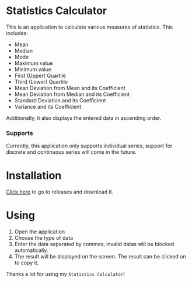 # Statistics Calculator
This is an application to calculate various measures of statistics. This includes:
- Mean
- Median
- Mode
- Maximum value
- Minimum value
- First (Upper) Quartile
- Third (Lower) Quartile
- Mean Deviation from Mean and its Coefficient
- Mean Deviation from Median and its Coefficient
- Standard Deviation and its Coefficient
- Variance and its Coefficient

Additionally, it also displays the entered data in ascending order.

### Supports
Currently, this application only supports individual series, support for discrete and continuous series will come in the future.

# Installation
[Click here](https://github.com/nk-world/StatisticsCalc/releases/) to go to releases and download it.

# Using
  1. Open the application
  2. Choose the type of data
  3. Enter the data separated by commas, invalid datas will be blocked automatically.
  4. The result will be displayed on the screen. The result can be clicked on to copy it.
 
Thanks a lot for using my `Statistics Calculator`!
